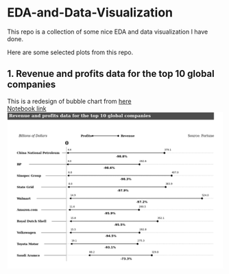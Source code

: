# EDA-and-Data-Visualization

This repo is a collection of some nice EDA and data visualization I have done.

Here are some selected plots from this repo.
## 1. Revenue and profits data for the top 10 global companies
This is a redesign of bubble chart from [here](https://www.visualcapitalist.com/top-100-companies-revenue-profit)<br />
[Notebook link](notebook/charts_redesign.ipynb)
<img src = 'pic/Revenue.png' width='800'>


